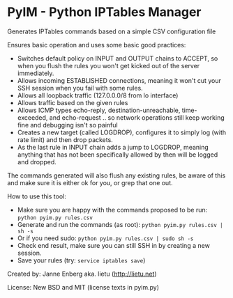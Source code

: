 # PyIM - Python IPTables Manager

Generates IPTables commands based on a simple CSV configuration file

Ensures basic operation and uses some basic good practices:
 - Switches default policy on INPUT and OUTPUT chains to ACCEPT, so when you
   flush the rules you won't get kicked out of the server immediately.
 - Allows incoming ESTABLISHED connections, meaning it won't cut your SSH
   session when you fail with some rules.
 - Allows all loopback traffic (127.0.0.0/8 from lo interface)
 - Allows traffic based on the given rules
 - Allows ICMP types echo-reply, destination-unreachable, time-exceeded, and
   echo-request .. so network operations still keep working fine and debugging
   isn't so painful
 - Creates a new target (called LOGDROP), configures it to simply log (with
   rate limit) and then drop packets.
 - As the last rule in INPUT chain adds a jump to LOGDROP, meaning anything
   that has not been specifically allowed by then will be logged and dropped.

The commands generated will also flush any existing rules, be aware of this and
make sure it is either ok for you, or grep that one out.

How to use this tool:
 - Make sure you are happy with the commands proposed to be run:
   ```python pyim.py rules.csv```
 - Generate and run the commands (as root):
   ```python pyim.py rules.csv | sh -s```
 - Or if you need sudo:
   ```python pyim.py rules.csv | sudo sh -s```
 - Check end result, make sure you can still SSH in by creating a new session.
 - Save your rules (try: ```service iptables save```)

Created by: Janne Enberg aka. lietu (http://lietu.net)

License: New BSD and MIT (license texts in pyim.py)
